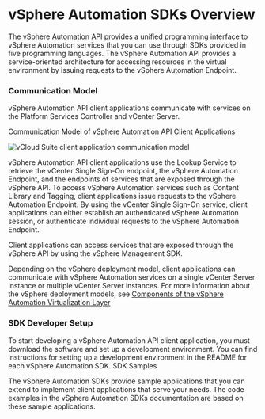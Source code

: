 # vSphere Automation SDKs Overview

The vSphere Automation API provides a unified programming interface to vSphere Automation services that you can use through SDKs provided in five programming languages. The vSphere Automation API provides a service-oriented architecture for accessing resources in the virtual environment by issuing requests to the vSphere Automation Endpoint. 

### Communication Model

vSphere Automation API client applications communicate with services on the Platform Services Controller and vCenter Server. 

Communication Model of vSphere Automation API Client Applications

![vCloud Suite client application communication model](https://vdc-repo.vmware.com/vmwb-repository/dcr-public/64cb9a20-f092-41c5-9e10-08fb7e391407/e9127d93-e269-4c69-a0be-27a9b86f640b/doc/GUID-97C54372-2A9C-4421-87C7-3D52EF756A91-high.png)

vSphere Automation API client applications use the Lookup Service to retrieve the vCenter Single Sign-On endpoint, the vSphere Automation Endpoint, and the endpoints of services that are exposed through the vSphere API. To access vSphere Automation services such as Content Library and Tagging, client applications issue requests to the vSphere Automation Endpoint. By using the vCenter Single Sign-On service, client applications can either establish an authenticated vSphere Automation session, or authenticate individual requests to the vSphere Automation Endpoint. 

Client applications can access services that are exposed through the vSphere API by using the vSphere Management SDK. 

Depending on the vSphere deployment model, client applications can communicate with vSphere Automation services on a single vCenter Server instance or multiple vCenter Server instances. For more information about the vSphere deployment models, see [Components of the vSphere Automation Virtualization Layer](https://vdc-repo.vmware.com/vmwb-repository/dcr-public/64cb9a20-f092-41c5-9e10-08fb7e391407/e9127d93-e269-4c69-a0be-27a9b86f640b/doc/GUID-66CC89DC-6714-4AFE-B1F1-FADEBC52C1D0.html#GUID-66CC89DC-6714-4AFE-B1F1-FADEBC52C1D0)

### SDK Developer Setup 

To start developing a vSphere Automation API client application, you must download the software and set up a development environment. You can find instructions for setting up a development environment in the README for each vSphere Automation SDK. SDK Samples 

The vSphere Automation SDKs provide sample applications that you can extend to implement client applications that serve your needs. The code examples in the vSphere Automation SDKs documentation are based on these sample applications.   
  


